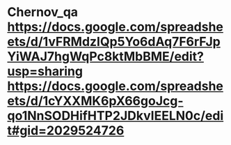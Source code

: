 # Chernov_qa https://docs.google.com/spreadsheets/d/1vFRMdzIQp5Yo6dAq7F6rFJpYiWAJ7hgWqPc8ktMbBME/edit?usp=sharing https://docs.google.com/spreadsheets/d/1cYXXMK6pX66goJcg-qo1NnSODHifHTP2JDkvIEELN0c/edit#gid=2029524726
